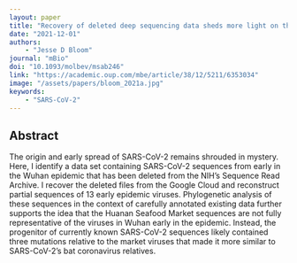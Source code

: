 ```yaml
---
layout: paper
title: "Recovery of deleted deep sequencing data sheds more light on the early Wuhan SARS-CoV-2 epidemic"
date: "2021-12-01"
authors: 
    - "Jesse D Bloom"
journal: "mBio"
doi: "10.1093/molbev/msab246"
link: "https://academic.oup.com/mbe/article/38/12/5211/6353034"
image: "/assets/papers/bloom_2021a.jpg"
keywords:
    - "SARS-CoV-2"
---
```


## Abstract

The origin and early spread of SARS-CoV-2 remains shrouded in mystery. Here, I identify a data set containing SARS-CoV-2 sequences from early in the Wuhan epidemic that has been deleted from the NIH’s Sequence Read Archive. I recover the deleted files from the Google Cloud and reconstruct partial sequences of 13 early epidemic viruses. Phylogenetic analysis of these sequences in the context of carefully annotated existing data further supports the idea that the Huanan Seafood Market sequences are not fully representative of the viruses in Wuhan early in the epidemic. Instead, the progenitor of currently known SARS-CoV-2 sequences likely contained three mutations relative to the market viruses that made it more similar to SARS-CoV-2’s bat coronavirus relatives.
